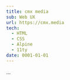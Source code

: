 ```yaml
---
title: cmx media
sub: Web UX
url: https://cmx.media
tech:
  - HTML
  - CSS
  - Alpine
  - 11ty
date: 0001-01-01
---
```


...
